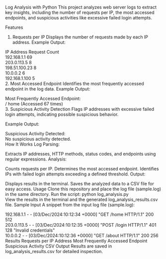 Log Analysis with Python
This project analyzes web server logs to extract key insights, including the number of requests per IP, the most accessed endpoints, and suspicious activities like excessive failed login attempts.

Features
1. Requests per IP
Displays the number of requests made by each IP address.
Example Output:

IP Address           Request Count  
192.168.1.1          69  
203.0.113.5          8  
198.51.100.23        8  
10.0.0.2             6  
192.168.1.100        5  
2. Most Accessed Endpoint
Identifies the most frequently accessed endpoint in the log data.
Example Output:

Most Frequently Accessed Endpoint:  
/ home (Accessed 67 times)  
3. Suspicious Activity Detection
Flags IP addresses with excessive failed login attempts, indicating possible suspicious behavior.

Example Output:

Suspicious Activity Detected:  
No suspicious activity detected.  
How It Works
Log Parsing:

Extracts IP addresses, HTTP methods, status codes, and endpoints using regular expressions.
Analysis:

Counts requests per IP.
Determines the most accessed endpoint.
Identifies IPs with failed login attempts exceeding a defined threshold.
Output:

Displays results in the terminal.
Saves the analyzed data to a CSV file for easy access.
Usage
Clone this repository and place the log file (sample.log) in the same directory.
Run the script:
python log_analysis.py  
View the results in the terminal and the generated log_analysis_results.csv file.
Sample Input
A snippet from the input log file (sample.log):

192.168.1.1 - - [03/Dec/2024:10:12:34 +0000] "GET /home HTTP/1.1" 200 512  
203.0.113.5 - - [03/Dec/2024:10:12:35 +0000] "POST /login HTTP/1.1" 401 128 "Invalid credentials"  
10.0.0.2 - - [03/Dec/2024:10:12:36 +0000] "GET /about HTTP/1.1" 200 256  
Results
Requests per IP Address
Most Frequently Accessed Endpoint
Suspicious Activity
CSV Output
Results are saved in log_analysis_results.csv for detailed inspection.

